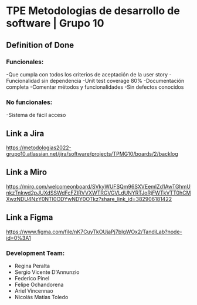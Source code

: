 # TPE Metodologias de desarrollo de software |  Grupo 10
## Definition of Done

### Funcionales: 
  -Que cumpla con todos los criterios de aceptación de la user story
  -Funcionalidad sin dependencia
  -Unit test coverage 80% 
  -Documentación completa
  -Comentar métodos y funcionalidades
  -Sin defectos conocidos
### No funcionales:
  -Sistema de fácil acceso



## Link a Jira
https://metodologias2022-grupo10.atlassian.net/jira/software/projects/TPMG10/boards/2/backlog

## Link a Miro
https://miro.com/welcomeonboard/SVkyWUFSQm96SXVEemlZd1AwTGhmUnkzTnkwd2pJUXdSSWdFcFZIRVVXWTRGVGVLdUNYRTJoRjFWTkVTT0hCMXwzNDU4NzY0NTI0ODYwNDY0OTkz?share_link_id=382906181422

## Link a Figma
https://www.figma.com/file/nK7CuyTkOUjaPj7bIgWOx2/TandiLab?node-id=0%3A1 

### Development Team:
  - Regina Peralta
  - Sergio Vicente D'Annunzio
  - Federico Pinel
  - Felipe Ochandorena
  - Ariel Vincennao
  - Nicolás Matías Toledo

